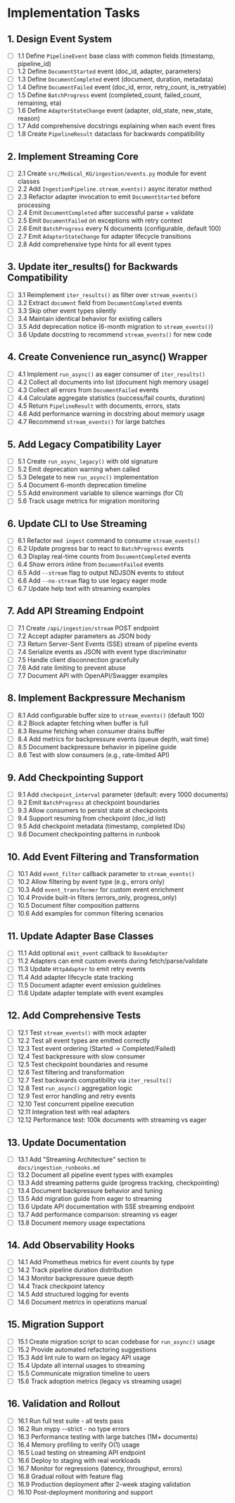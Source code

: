 # Implementation Tasks

## 1. Design Event System

- [ ] 1.1 Define `PipelineEvent` base class with common fields (timestamp, pipeline_id)
- [ ] 1.2 Define `DocumentStarted` event (doc_id, adapter, parameters)
- [ ] 1.3 Define `DocumentCompleted` event (document, duration, metadata)
- [ ] 1.4 Define `DocumentFailed` event (doc_id, error, retry_count, is_retryable)
- [ ] 1.5 Define `BatchProgress` event (completed_count, failed_count, remaining, eta)
- [ ] 1.6 Define `AdapterStateChange` event (adapter, old_state, new_state, reason)
- [ ] 1.7 Add comprehensive docstrings explaining when each event fires
- [ ] 1.8 Create `PipelineResult` dataclass for backwards compatibility

## 2. Implement Streaming Core

- [ ] 2.1 Create `src/Medical_KG/ingestion/events.py` module for event classes
- [ ] 2.2 Add `IngestionPipeline.stream_events()` async iterator method
- [ ] 2.3 Refactor adapter invocation to emit `DocumentStarted` before processing
- [ ] 2.4 Emit `DocumentCompleted` after successful parse + validate
- [ ] 2.5 Emit `DocumentFailed` on exceptions with retry context
- [ ] 2.6 Emit `BatchProgress` every N documents (configurable, default 100)
- [ ] 2.7 Emit `AdapterStateChange` for adapter lifecycle transitions
- [ ] 2.8 Add comprehensive type hints for all event types

## 3. Update iter_results() for Backwards Compatibility

- [ ] 3.1 Reimplement `iter_results()` as filter over `stream_events()`
- [ ] 3.2 Extract `document` field from `DocumentCompleted` events
- [ ] 3.3 Skip other event types silently
- [ ] 3.4 Maintain identical behavior for existing callers
- [ ] 3.5 Add deprecation notice (6-month migration to `stream_events()`)
- [ ] 3.6 Update docstring to recommend `stream_events()` for new code

## 4. Create Convenience run_async() Wrapper

- [ ] 4.1 Implement `run_async()` as eager consumer of `iter_results()`
- [ ] 4.2 Collect all documents into list (document high memory usage)
- [ ] 4.3 Collect all errors from `DocumentFailed` events
- [ ] 4.4 Calculate aggregate statistics (success/fail counts, duration)
- [ ] 4.5 Return `PipelineResult` with documents, errors, stats
- [ ] 4.6 Add performance warning in docstring about memory usage
- [ ] 4.7 Recommend `stream_events()` for large batches

## 5. Add Legacy Compatibility Layer

- [ ] 5.1 Create `run_async_legacy()` with old signature
- [ ] 5.2 Emit deprecation warning when called
- [ ] 5.3 Delegate to new `run_async()` implementation
- [ ] 5.4 Document 6-month deprecation timeline
- [ ] 5.5 Add environment variable to silence warnings (for CI)
- [ ] 5.6 Track usage metrics for migration monitoring

## 6. Update CLI to Use Streaming

- [ ] 6.1 Refactor `med ingest` command to consume `stream_events()`
- [ ] 6.2 Update progress bar to react to `BatchProgress` events
- [ ] 6.3 Display real-time counts from `DocumentCompleted` events
- [ ] 6.4 Show errors inline from `DocumentFailed` events
- [ ] 6.5 Add `--stream` flag to output NDJSON events to stdout
- [ ] 6.6 Add `--no-stream` flag to use legacy eager mode
- [ ] 6.7 Update help text with streaming examples

## 7. Add API Streaming Endpoint

- [ ] 7.1 Create `/api/ingestion/stream` POST endpoint
- [ ] 7.2 Accept adapter parameters as JSON body
- [ ] 7.3 Return Server-Sent Events (SSE) stream of pipeline events
- [ ] 7.4 Serialize events as JSON with event type discriminator
- [ ] 7.5 Handle client disconnection gracefully
- [ ] 7.6 Add rate limiting to prevent abuse
- [ ] 7.7 Document API with OpenAPI/Swagger examples

## 8. Implement Backpressure Mechanism

- [ ] 8.1 Add configurable buffer size to `stream_events()` (default 100)
- [ ] 8.2 Block adapter fetching when buffer is full
- [ ] 8.3 Resume fetching when consumer drains buffer
- [ ] 8.4 Add metrics for backpressure events (queue depth, wait time)
- [ ] 8.5 Document backpressure behavior in pipeline guide
- [ ] 8.6 Test with slow consumers (e.g., rate-limited API)

## 9. Add Checkpointing Support

- [ ] 9.1 Add `checkpoint_interval` parameter (default: every 1000 documents)
- [ ] 9.2 Emit `BatchProgress` at checkpoint boundaries
- [ ] 9.3 Allow consumers to persist state at checkpoints
- [ ] 9.4 Support resuming from checkpoint (doc_id list)
- [ ] 9.5 Add checkpoint metadata (timestamp, completed IDs)
- [ ] 9.6 Document checkpointing patterns in runbook

## 10. Add Event Filtering and Transformation

- [ ] 10.1 Add `event_filter` callback parameter to `stream_events()`
- [ ] 10.2 Allow filtering by event type (e.g., errors only)
- [ ] 10.3 Add `event_transformer` for custom event enrichment
- [ ] 10.4 Provide built-in filters (errors_only, progress_only)
- [ ] 10.5 Document filter composition patterns
- [ ] 10.6 Add examples for common filtering scenarios

## 11. Update Adapter Base Classes

- [ ] 11.1 Add optional `emit_event` callback to `BaseAdapter`
- [ ] 11.2 Adapters can emit custom events during fetch/parse/validate
- [ ] 11.3 Update `HttpAdapter` to emit retry events
- [ ] 11.4 Add adapter lifecycle state tracking
- [ ] 11.5 Document adapter event emission guidelines
- [ ] 11.6 Update adapter template with event examples

## 12. Add Comprehensive Tests

- [ ] 12.1 Test `stream_events()` with mock adapter
- [ ] 12.2 Test all event types are emitted correctly
- [ ] 12.3 Test event ordering (Started → Completed/Failed)
- [ ] 12.4 Test backpressure with slow consumer
- [ ] 12.5 Test checkpoint boundaries and resume
- [ ] 12.6 Test filtering and transformation
- [ ] 12.7 Test backwards compatibility via `iter_results()`
- [ ] 12.8 Test `run_async()` aggregation logic
- [ ] 12.9 Test error handling and retry events
- [ ] 12.10 Test concurrent pipeline execution
- [ ] 12.11 Integration test with real adapters
- [ ] 12.12 Performance test: 100k documents with streaming vs eager

## 13. Update Documentation

- [ ] 13.1 Add "Streaming Architecture" section to `docs/ingestion_runbooks.md`
- [ ] 13.2 Document all pipeline event types with examples
- [ ] 13.3 Add streaming patterns guide (progress tracking, checkpointing)
- [ ] 13.4 Document backpressure behavior and tuning
- [ ] 13.5 Add migration guide from eager to streaming
- [ ] 13.6 Update API documentation with SSE streaming endpoint
- [ ] 13.7 Add performance comparison: streaming vs eager
- [ ] 13.8 Document memory usage expectations

## 14. Add Observability Hooks

- [ ] 14.1 Add Prometheus metrics for event counts by type
- [ ] 14.2 Track pipeline duration distribution
- [ ] 14.3 Monitor backpressure queue depth
- [ ] 14.4 Track checkpoint latency
- [ ] 14.5 Add structured logging for events
- [ ] 14.6 Document metrics in operations manual

## 15. Migration Support

- [ ] 15.1 Create migration script to scan codebase for `run_async()` usage
- [ ] 15.2 Provide automated refactoring suggestions
- [ ] 15.3 Add lint rule to warn on legacy API usage
- [ ] 15.4 Update all internal usages to streaming
- [ ] 15.5 Communicate migration timeline to users
- [ ] 15.6 Track adoption metrics (legacy vs streaming usage)

## 16. Validation and Rollout

- [ ] 16.1 Run full test suite - all tests pass
- [ ] 16.2 Run mypy --strict - no type errors
- [ ] 16.3 Performance testing with large batches (1M+ documents)
- [ ] 16.4 Memory profiling to verify O(1) usage
- [ ] 16.5 Load testing on streaming API endpoint
- [ ] 16.6 Deploy to staging with real workloads
- [ ] 16.7 Monitor for regressions (latency, throughput, errors)
- [ ] 16.8 Gradual rollout with feature flag
- [ ] 16.9 Production deployment after 2-week staging validation
- [ ] 16.10 Post-deployment monitoring and support
